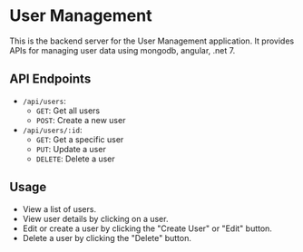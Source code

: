 # User Management 

This is the backend server for the User Management application. It provides APIs for managing user data using mongodb, angular, .net 7.


## API Endpoints

-   `/api/users`:
    -   `GET`: Get all users
    -   `POST`: Create a new user
-   `/api/users/:id`:
    -   `GET`: Get a specific user
    -   `PUT`: Update a user
    -   `DELETE`: Delete a user
    
## Usage

-   View a list of users.
-   View user details by clicking on a user.
-   Edit or create a user by clicking the "Create User" or "Edit" button.
-   Delete a user by clicking the "Delete" button.
